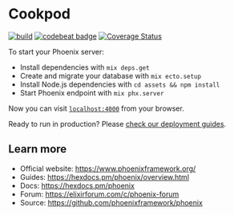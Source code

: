 # Cookpod

[![build](https://github.com/asusikov/cookpod/workflows/cookpod/badge.svg)](https://github.com/asusikov/cookpod/actions)
[![codebeat badge](https://codebeat.co/badges/a1196721-08a8-4351-a795-a7a3c4755149)](https://codebeat.co/projects/github-com-asusikov-cookpod-master)
[![Coverage Status](https://coveralls.io/repos/github/asusikov/cookpod/badge.svg?branch=master)](https://coveralls.io/github/asusikov/cookpod?branch=master)


To start your Phoenix server:

  * Install dependencies with `mix deps.get`
  * Create and migrate your database with `mix ecto.setup`
  * Install Node.js dependencies with `cd assets && npm install`
  * Start Phoenix endpoint with `mix phx.server`

Now you can visit [`localhost:4000`](http://localhost:4000) from your browser.

Ready to run in production? Please [check our deployment guides](https://hexdocs.pm/phoenix/deployment.html).

## Learn more

  * Official website: https://www.phoenixframework.org/
  * Guides: https://hexdocs.pm/phoenix/overview.html
  * Docs: https://hexdocs.pm/phoenix
  * Forum: https://elixirforum.com/c/phoenix-forum
  * Source: https://github.com/phoenixframework/phoenix
